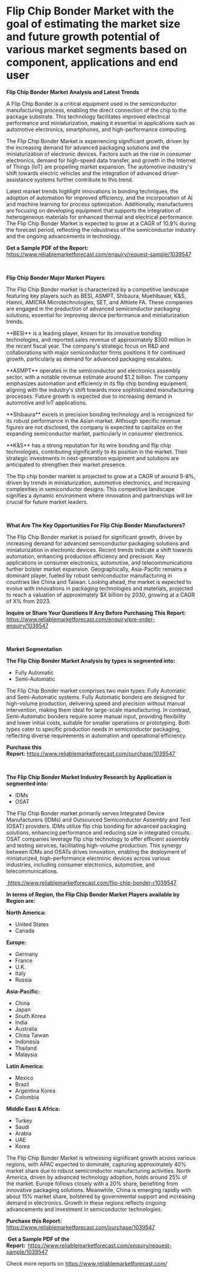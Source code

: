 <p><h1>Flip Chip Bonder Market with the goal of estimating the market size and future growth potential of various market segments based on component, applications and end user</h1></p><p><strong>Flip Chip Bonder Market Analysis and Latest Trends</strong></p>
<p><p>A Flip Chip Bonder is a critical equipment used in the semiconductor manufacturing process, enabling the direct connection of the chip to the package substrate. This technology facilitates improved electrical performance and miniaturization, making it essential in applications such as automotive electronics, smartphones, and high-performance computing.</p><p>The Flip Chip Bonder Market is experiencing significant growth, driven by the increasing demand for advanced packaging solutions and the miniaturization of electronic devices. Factors such as the rise in consumer electronics, demand for high-speed data transfer, and growth in the Internet of Things (IoT) are propelling market expansion. The automotive industry's shift towards electric vehicles and the integration of advanced driver-assistance systems further contribute to this trend.</p><p>Latest market trends highlight innovations in bonding techniques, the adoption of automation for improved efficiency, and the incorporation of AI and machine learning for process optimization. Additionally, manufacturers are focusing on developing equipment that supports the integration of heterogeneous materials for enhanced thermal and electrical performance. The Flip Chip Bonder Market is expected to grow at a CAGR of 10.9% during the forecast period, reflecting the robustness of the semiconductor industry and the ongoing advancements in technology.</p></p>
<p><strong>Get a Sample PDF of the Report:&nbsp;</strong> <a href="https://www.reliablemarketforecast.com/enquiry/request-sample/1039547?utm_campaign=2246&utm_medium=2&utm_source=Github&utm_content=ia&utm_term=18022025&utm_id=flip-chip-bonder">https://www.reliablemarketforecast.com/enquiry/request-sample/1039547</a></p>
<p>&nbsp;</p>
<p><strong>Flip Chip Bonder Major Market Players</strong></p>
<p><p>The Flip Chip Bonder market is characterized by a competitive landscape featuring key players such as BESI, ASMPT, Shibaura, Muehlbauer, K&S, Hamni, AMICRA Microtechnologies, SET, and Athlete FA. These companies are engaged in the production of advanced semiconductor packaging solutions, essential for improving device performance and miniaturization trends.</p><p>**BESI** is a leading player, known for its innovative bonding technologies, and reported sales revenue of approximately $300 million in the recent fiscal year. The company's strategic focus on R&D and collaborations with major semiconductor firms positions it for continued growth, particularly as demand for advanced packaging escalates.</p><p>**ASMPT** operates in the semiconductor and electronics assembly sector, with a notable revenue estimate around $1.2 billion. The company emphasizes automation and efficiency in its flip chip bonding equipment, aligning with the industry's shift towards more sophisticated manufacturing processes. Future growth is expected due to increasing demand in automotive and IoT applications.</p><p>**Shibaura** excels in precision bonding technology and is recognized for its robust performance in the Asian market. Although specific revenue figures are not disclosed, the company is expected to capitalize on the expanding semiconductor market, particularly in consumer electronics.</p><p>**K&S** has a strong reputation for its wire bonding and flip chip technologies, contributing significantly to its position in the market. Their strategic investments in next-generation equipment and solutions are anticipated to strengthen their market presence.</p><p>The flip chip bonder market is projected to grow at a CAGR of around 5-8%, driven by trends in miniaturization, automotive electronics, and increasing complexities in semiconductor designs. This competitive landscape signifies a dynamic environment where innovation and partnerships will be crucial for future market leaders.</p></p>
<p>&nbsp;</p>
<p><strong>What Are The Key Opportunities For Flip Chip Bonder Manufacturers?</strong></p>
<p><p>The Flip Chip Bonder market is poised for significant growth, driven by increasing demand for advanced semiconductor packaging solutions and miniaturization in electronic devices. Recent trends indicate a shift towards automation, enhancing production efficiency and precision. Key applications in consumer electronics, automotive, and telecommunications further bolster market expansion. Geographically, Asia-Pacific remains a dominant player, fueled by robust semiconductor manufacturing in countries like China and Taiwan. Looking ahead, the market is expected to evolve with innovations in packaging technologies and materials, projected to reach a valuation of approximately $X billion by 2030, growing at a CAGR of X% from 2023.</p></p>
<p><strong>Inquire or Share Your Questions If Any Before Purchasing This Report:</strong> <a href="https://www.reliablemarketforecast.com/enquiry/pre-order-enquiry/1039547?utm_campaign=2246&utm_medium=2&utm_source=Github&utm_content=ia&utm_term=18022025&utm_id=flip-chip-bonder">https://www.reliablemarketforecast.com/enquiry/pre-order-enquiry/1039547</a></p>
<p>&nbsp;</p>
<p><strong>Market Segmentation</strong></p>
<p><strong>The Flip Chip Bonder Market Analysis by types is segmented into:</strong></p>
<p><ul><li>Fully Automatic</li><li>Semi-Automatic</li></ul></p>
<p><p>The Flip Chip Bonder market comprises two main types: Fully Automatic and Semi-Automatic systems. Fully Automatic bonders are designed for high-volume production, delivering speed and precision without manual intervention, making them ideal for large-scale manufacturing. In contrast, Semi-Automatic bonders require some manual input, providing flexibility and lower initial costs, suitable for smaller operations or prototyping. Both types cater to specific production needs in semiconductor packaging, reflecting diverse requirements in automation and operational efficiency.</p></p>
<p><strong>Purchase this Report:&nbsp;</strong><a href="https://www.reliablemarketforecast.com/purchase/1039547?utm_campaign=2246&utm_medium=2&utm_source=Github&utm_content=ia&utm_term=18022025&utm_id=flip-chip-bonder">https://www.reliablemarketforecast.com/purchase/1039547</a></p>
<p>&nbsp;</p>
<p><strong>The Flip Chip Bonder Market Industry Research by Application is segmented into:</strong></p>
<p><ul><li>IDMs</li><li>OSAT</li></ul></p>
<p><p>The Flip Chip Bonder market primarily serves Integrated Device Manufacturers (IDMs) and Outsourced Semiconductor Assembly and Test (OSAT) providers. IDMs utilize flip chip bonding for advanced packaging solutions, enhancing performance and reducing size in integrated circuits. OSAT companies leverage flip chip technology to offer efficient assembly and testing services, facilitating high-volume production. This synergy between IDMs and OSATs drives innovation, enabling the deployment of miniaturized, high-performance electronic devices across various industries, including consumer electronics, automotive, and telecommunications.</p></p>
<p><a href="https://www.reliablemarketforecast.com/flip-chip-bonder-r1039547?utm_campaign=2246&utm_medium=2&utm_source=Github&utm_content=ia&utm_term=18022025&utm_id=flip-chip-bonder">&nbsp;https://www.reliablemarketforecast.com/flip-chip-bonder-r1039547</a></p>
<p><strong>In terms of Region, the Flip Chip Bonder Market Players available by Region are:</strong></p>
<p>
    <p> <strong> North America: </strong>
        <ul>
            <li>United States</li>
            <li>Canada</li>
        </ul>
        </p> 
    <p> <strong> Europe: </strong>
        <ul>
            <li>Germany</li>
            <li>France</li>
            <li>U.K.</li>
            <li>Italy</li>
            <li>Russia</li>
        </ul>
        </p> 
    <p> <strong> Asia-Pacific: </strong>
        <ul>
            <li>China</li>
            <li>Japan</li>
            <li>South Korea</li>
            <li>India</li>
            <li>Australia</li>
            <li>China Taiwan</li>
            <li>Indonesia</li>
            <li>Thailand</li>
            <li>Malaysia</li>
        </ul>
        </p> 
    <p> <strong> Latin America: </strong>
        <ul>
            <li>Mexico</li>
            <li>Brazil</li>
            <li>Argentina Korea</li>
            <li>Colombia</li>
        </ul>
        </p> 
    <p> <strong> Middle East & Africa: </strong>
        <ul>
            <li>Turkey</li>
            <li>Saudi</li>
            <li>Arabia</li>
            <li>UAE</li>
            <li>Korea</li>
        </ul>
    </p>
    </p>
<p><p>The Flip Chip Bonder Market is witnessing significant growth across various regions, with APAC expected to dominate, capturing approximately 40% market share due to robust semiconductor manufacturing activities. North America, driven by advanced technology adoption, holds around 25% of the market. Europe follows closely with a 20% share, benefiting from innovative packaging solutions. Meanwhile, China is emerging rapidly with about 15% market share, bolstered by governmental support and increasing demand in electronics. Growth in these regions reflects ongoing advancements and investment in semiconductor technologies.</p></p>
<p><strong>Purchase this Report: </strong><a href="https://www.reliablemarketforecast.com/purchase/1039547?utm_campaign=2246&utm_medium=2&utm_source=Github&utm_content=ia&utm_term=18022025&utm_id=flip-chip-bonder">https://www.reliablemarketforecast.com/purchase/1039547</a></p>
<p>&nbsp;<strong>Get a Sample PDF of the Report:&nbsp;&nbsp;</strong><a href="https://www.reliablemarketforecast.com/enquiry/request-sample/1039547?utm_campaign=2246&utm_medium=2&utm_source=Github&utm_content=ia&utm_term=18022025&utm_id=flip-chip-bonder">https://www.reliablemarketforecast.com/enquiry/request-sample/1039547</a></p>
<p><strong></strong></p>
<p>Check more reports on <a href="https://www.reliablemarketforecast.com/?utm_campaign=2246&utm_medium=2&utm_source=Github&utm_content=ia&utm_term=18022025&utm_id=flip-chip-bonder">https://www.reliablemarketforecast.com/</a></p>